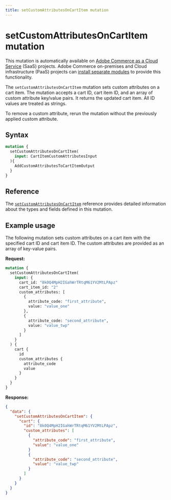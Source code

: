 ```yaml
---
title: setCustomAttributesOnCartItem mutation
---
```


# setCustomAttributesOnCartItem mutation

<InlineAlert variant="important" slots="text" />

This mutation is automatically available on [Adobe Commerce as a Cloud Service](https://experienceleague.adobe.com/en/docs/commerce/cloud-service/overview) (SaaS) projects. Adobe Commerce on-premises and Cloud infrastructure (PaaS) projects can [install separate modules](./index.md) to provide this functionality.

The `setCustomAttributesOnCartItem` mutation sets custom attributes on a cart item. The mutation accepts a cart ID, cart item ID, and an array of custom attribute key/value pairs. It returns the updated cart item.  All ID values are treated as strings.

To remove a custom attribute, rerun the mutation without the previously applied custom attribute.

## Syntax

```graphql
mutation {
  setCustomAttributesOnCartItem(
    input: CartItemCustomAttributesInput
  ){
    AddCustomAttributesToCartItemOutput
  }
}
```

## Reference

The [`setCustomAttributesOnCartItem`](https://developer.adobe.com/commerce/services/graphql/reference/saas-api/index.html#mutation-setCustomAttributesOnCartItem) reference provides detailed information about the types and fields defined in this mutation.

## Example usage

The following mutation sets custom attributes on a cart item with the specified cart ID and cart item ID. The custom attributes are provided as an array of key-value pairs.

**Request:**

```graphql
mutation {
  setCustomAttributesOnCartItem(
    input: {
      cart_id: "8k0Q4MpH2IGahWrTRtqM61YV2MtLPApz"
      cart_item_id: "2"
      custom_attributes: [
        { 
          attribute_code: "first_attribute", 
          value: "value_one"
        },
        { 
          attribute_code: "second_attribute", 
          value: "value_twp" 
        }
      ]
    }
  ) {
    cart {
      id
      custom_attributes {
        attribute_code
        value
      }
    }
  }
}
```

**Response:**

```json
{
  "data": {
    "setCustomAttributesOnCartItem": {
      "cart": {
        "id": "8k0Q4MpH2IGahWrTRtqM61YV2MtLPApz",
        "custom_attributes": [
          {
            "attribute_code": "first_attribute",
            "value": "value_one"
          }
          {
            "attribute_code": "second_attribute",
            "value": "value_twp"
          }
        ]
      }
    }
  }
}
```
